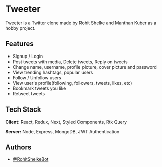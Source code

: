 
# Tweeter

Tweeter is a Twitter clone made by Rohit Shelke and Manthan Kuber as a hobby project.





## Features

- Signup / Login
- Post tweets with media, Delete tweets, Reply on tweets
- Change name, username, profile picture, cover picture and password
- View trending hashtags, popular users
- Follow / Unfollow users
- View user's profile(following, followers, tweets, likes, etc)
- Bookmark tweets you like
- Retweet tweets

## Tech Stack

**Client:** React, Redux, Next, Styled Components, Rtk Query

**Server:** Node, Express, MongoDB, JWT Authentication


## Authors

- [@RohitShelkeBot](https://www.github.com/RohitShelkeBot)

